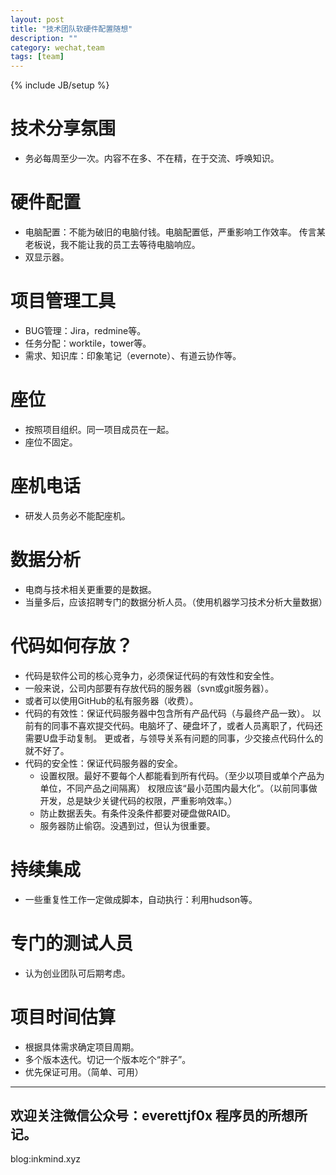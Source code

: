 ```yaml
---
layout: post
title: "技术团队软硬件配置随想"
description: ""
category: wechat,team
tags: [team]
---
```

{% include JB/setup %}


# 技术分享氛围
- 务必每周至少一次。内容不在多、不在精，在于交流、呼唤知识。

# 硬件配置
- 电脑配置：不能为破旧的电脑付钱。电脑配置低，严重影响工作效率。
  传言某老板说，我不能让我的员工去等待电脑响应。
- 双显示器。

# 项目管理工具
- BUG管理：Jira，redmine等。
- 任务分配：worktile，tower等。
- 需求、知识库：印象笔记（evernote）、有道云协作等。

# 座位
- 按照项目组织。同一项目成员在一起。
- 座位不固定。

# 座机电话
- 研发人员务必不能配座机。

# 数据分析
- 电商与技术相关更重要的是数据。
- 当量多后，应该招聘专门的数据分析人员。（使用机器学习技术分析大量数据）


# 代码如何存放？
- 代码是软件公司的核心竞争力，必须保证代码的有效性和安全性。
- 一般来说，公司内部要有存放代码的服务器（svn或git服务器）。
- 或者可以使用GitHub的私有服务器（收费）。
- 代码的有效性：保证代码服务器中包含所有产品代码（与最终产品一致）。
  以前有的同事不喜欢提交代码。电脑坏了、硬盘坏了，或者人员离职了，代码还需要U盘手动复制。
  更或者，与领导关系有问题的同事，少交接点代码什么的就不好了。
- 代码的安全性：保证代码服务器的安全。
  * 设置权限。最好不要每个人都能看到所有代码。（至少以项目或单个产品为单位，不同产品之间隔离）
    权限应该“最小范围内最大化”。（以前同事做开发，总是缺少关键代码的权限，严重影响效率。）
  * 防止数据丢失。有条件没条件都要对硬盘做RAID。
  * 服务器防止偷窃。没遇到过，但认为很重要。

# 持续集成
- 一些重复性工作一定做成脚本，自动执行：利用hudson等。

# 专门的测试人员
- 认为创业团队可后期考虑。

# 项目时间估算
- 根据具体需求确定项目周期。
- 多个版本迭代。切记一个版本吃个“胖子”。
- 优先保证可用。（简单、可用）


---
欢迎关注微信公众号：everettjf0x 程序员的所想所记。
---
blog:inkmind.xyz
